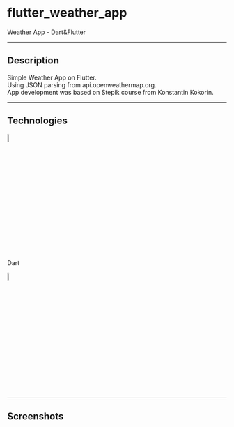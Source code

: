 # flutter_weather_app

Weather App - Dart&Flutter
____
  
## Description
  
Simple Weather App on Flutter.<br>
Using JSON parsing from api.openweathermap.org.<br>
App development was based on Stepik course from Konstantin Kokorin.
____

## Technologies

<img src="https://img.icons8.com/?size=512&id=7I3BjCqe9rjG&format=png" width=7% height=7% alt="flutter"> <p>Dart</p> <img src="https://img.icons8.com/?size=512&id=7AFcZ2zirX6Y&format=png" width=7% height=7% alt="flutter">
____

## Screenshots
